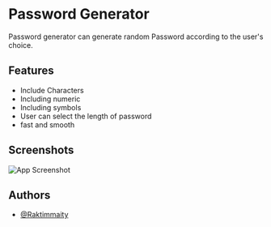 
# Password Generator

Password generator can generate random Password according to the user's choice.


## Features

- Include Characters
- Including numeric
- Including symbols
- User can select the length of password
- fast and smooth


## Screenshots

![App Screenshot](https://via.placeholder.com/468x300?text=App+Screenshot+Here)


## Authors

- [@Raktimmaity](https://github.com/Raktimmaity)

